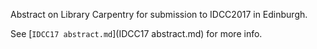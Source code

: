 Abstract on Library Carpentry for submission to IDCC2017 in Edinburgh.

See [`IDCC17 abstract.md`](IDCC17 abstract.md) for more info.
